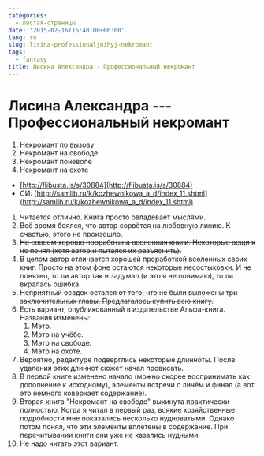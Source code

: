 ```yaml
---
categories:
  - листая-страницы
date: '2015-02-16T16:40:00+00:00'
lang: ru
slug: lisina-professionaljnihyj-nekromant
tags:
  - fantasy
title: Лисина Александра - Профессиональный некромант
---
```





# Лисина Александра --- Профессиональный некромант

1. Некромант по вызову
2. Некромант на свободе
3. Некромант поневоле
4. Некромант на охоте

- [http://flibusta.is/s/30884](http://flibusta.is/s/30884)
- СИ: [http://samlib.ru/k/kozhewnikowa_a_d/index_11.shtml](http://samlib.ru/k/kozhewnikowa_a_d/index_11.shtml)

<!--more-->

1. Читается отлично. Книга просто овладевает мыслями.
2. Всё время боялся, что автор сорвётся на любовную линию. К счастью, этого не произошло.
3. ~~Не совсем хорошо проработана вселенная книги. Некоторые вещи я не понял (хотя автор и пытался их разъяснить).~~
4. В целом автор отличается хорошей проработкой вселенных своих
   книг. Просто на этом фоне остаются некоторые несостыковки. И не
   понятно, то ли автор так и задумал (и это я не понимаю), то ли
   вкралась ошибка.
5. ~~Неприятный осадок остался от того, что не были выложены три заключительных главы. Предлагалось купить всю книгу.~~
6. Есть вариант, опубликованный в издательстве Альфа-книга. Названия изменены:
   1. Мэтр.
   2. Мэтр на учёбе.
   3. Мэтр на свободе.
   4. Мэтр на охоте.
7. Вероятно, редактуре подверглись некоторые длинноты. После удаления этих длиннот сюжет начал провисать.
8. В первой книге изменено начало (можно скорее воспринимать как
   дополнение к исходному), элементы встречи с личём и финал (а вот
   это немного коверкает содержание).
9. Вторая книга "Некромант на свободе" выкинута практически
   полностью. Когда я читал в первый раз, всякие хозяйственные
   подробности мне показались несколько нудноватыми. Однако потом
   понял, что эти элементы вплетены в содержание. При перечитывании
   книги они уже не казались нудными.
10. Не надо читать этот вариант.
